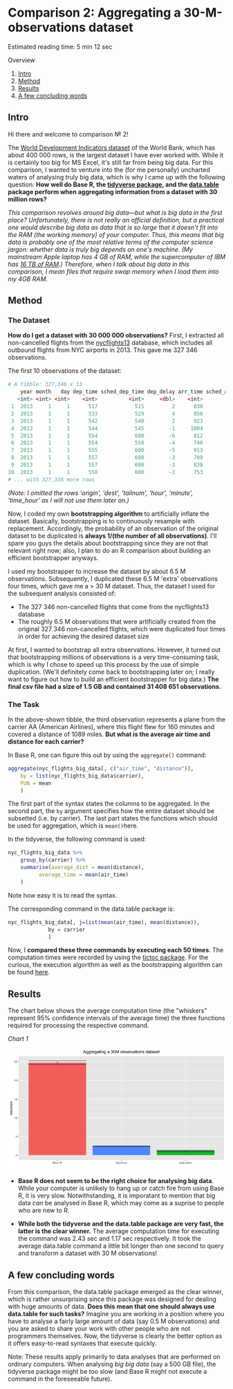 # Comparison 2: Aggregating a 30-M-observations dataset

Estimated reading time: 5 min 12 sec

Overview
1. [Intro](#introduction)
2. [Method](#method)
3. [Results](#results)
4. [A few concluding words](#conclusion)

## Intro <a name="introduction"></a>

Hi there and welcome to comparison № 2! 

The [World Development Indicators dataset](https://data.worldbank.org/data-catalog/world-development-indicators) of the World Bank, which has about 400 000 rows, is the largest dataset I have ever worked with. While it is certainly too big for MS Excel, it's still far from being big data. For this comparison, I wanted to venture into the (for me personally) uncharted waters of analysing truly big data, which is why I came up with the following question: **How well do Base R, the [tidyverse package](https://www.tidyverse.org/), and the [data.table](https://github.com/Rdatatable/data.table/wiki) package perform when aggregating information from a dataset with 30 million rows?**  

*This comparison revolves around big data—but what is big data in the first place? Unfortunately, there is not really an official definition, but a practical one would describe big data as data that is so large that it doesn't fit into the RAM (the working memory) of your computer. Thus, this means that big data is probably one of the most relative terms of the computer science jargon: whether data is truly big depends on one's machine. (My mainstream Apple laptop has 4 GB of RAM, while the supercomputer of IBM has [16 TB of RAM](https://www.csee.umbc.edu/2011/02/is-watson-the-smartest-machine-on-earth/).) Therefore, when I talk about big data in this comparison, I mean files that require swap memory when I load them into my 4GB RAM.*

## Method <a name="method"></a>

### The Dataset

**How do I get a dataset with 30 000 000 observations?** First, I extracted all non-cancelled flights from the [nycflights13](https://github.com/hadley/nycflights13) database, which includes all outbound flights from NYC airports in 2013. This gave me 327 346 observations.

The first 10 observations of the dataset:

```R
# A tibble: 327,346 x 13
	year month   day dep_time sched_dep_time dep_delay arr_time sched_arr_time arr_delay carrier flight air_time distance
   <int> <int> <int>    <int>          <int>     <dbl>    <int>          <int>     <dbl>   <chr>  <int>    <dbl>    <dbl>
 1  2013     1     1      517            515         2      830            819        11      UA   1545      227     1400
 2  2013     1     1      533            529         4      850            830        20      UA   1714      227     1416
 3  2013     1     1      542            540         2      923            850        33      AA   1141      160     1089
 4  2013     1     1      544            545        -1     1004           1022       -18      B6    725      183     1576
 5  2013     1     1      554            600        -6      812            837       -25      DL    461      116      762
 6  2013     1     1      554            558        -4      740            728        12      UA   1696      150      719
 7  2013     1     1      555            600        -5      913            854        19      B6    507      158     1065
 8  2013     1     1      557            600        -3      709            723       -14      EV   5708       53      229
 9  2013     1     1      557            600        -3      838            846        -8      B6     79      140      944
10  2013     1     1      558            600        -2      753            745         8      AA    301      138      733
# ... with 327,336 more rows 
```
*(Note: I omitted the rows 'origin', 'dest', 'tailnum', 'hour', 'minute', 'time_hour' as I will not use them later on.)*

Now, I coded my own **bootstrapping algorithm** to artificially inflate the dataset. Basically, bootstrapping is to continuously resample with replacement. Accordingly, the probability of an observation of the original dataset to be duplicated is **always 1/(the number of all observations)**. I'll spare you guys the details about bootstrapping since they are not that relevant right now; also, I plan to do an R comparison about building an efficient bootstrapper anyways.

I used my bootstrapper to increase the dataset by about 6.5 M observations. Subsequently, I duplicated these 6.5 M 'extra' observations four times, which gave me a > 30 M dataset. Thus, the dataset I used for the subsequent analysis consisted of:

* The 327 346 non-cancelled flights that come from the nycflights13 database
* The roughly 6.5 M observations that were artificially created from the original 327 346 non-cancelled flights, which were duplicated four times in order for achieving the desired dataset size

At first, I wanted to bootstrap all extra observations. However, it turned out that bootstrapping millions of observations is a very time-consuming task, which is why I chose to speed up this process by the use of simple duplication. (We'll definitely come back to bootstrapping later on; I really want to figure out how to build an efficient bootstrapper for big data.) **The final csv file had a size of 1.5 GB and contained 31 408 651 observations.**

### The Task

In the above-shown tibble, the third observation represents a plane from the carrier AA (American Airlines), where this flight flew for 160 minutes and covered a distance of 1089 miles. **But what is the average air time and distance for each carrier?**

In Base R, one can figure this out by using the `aggregate()` command:

```R
aggregate(nyc_flights_big_data[, c("air_time", "distance")], 
	by = list(nyc_flights_big_data$carrier), 
	FUN = mean
	)
```

The first part of the syntax states the columns to be aggregated. In the second part, the `by` argument specifies how the entire dataset should be subsetted (i.e. by carrier). The last part states the functions which should be used for aggregation, which is `mean()`here.

In the tidyverse, the following command is used:

```R
nyc_flights_big_data %>% 
	group_by(carrier) %>% 
	summarise(average_dist = mean(distance),
		  average_time = mean(air_time)
	)
```

Note how easy it is to read the syntax.

The corresponding command in the data.table package is:

```R
nyc_flights_big_data[, j=list(mean(air_time), mean(distance)), 
             by = carrier
             ]
```

Now, I **compared these three commands by executing each 50 times**. The computation times were recorded by using the [tictoc package](https://cran.r-project.org/web/packages/tictoc/index.html). For the curious, the execution algorithm as well as the bootstrapping algorithm can be found [here](Rscripts/Comparison2.R).

## Results <a name="results"></a>

The chart below shows the average computation time (the "whiskers" represent 95% confidence intervals of the average time) the three functions required for processing the respective command. 

_Chart 1_

![alt text](/images/Comparison2_Results1.jpeg "Computation Time for Creating a 3-Column Dataset")

* **Base R does not seem to be the right choice for analysing big data**. While your computer is unlikely to hang up or catch fire from using Base R, it is very slow. Notwithstanding, it is imporatant to mention that big data *can* be analysed in Base R, which may come as a suprise to people who are new to R.

* **While both the tidyverse and the data.table package are very fast, the latter is the clear winner.** The average computation time for executing the command was 2.43 sec and 1.17 sec respectively. It took the average data.table command a little bit longer than one second to query and transform a dataset with 30 M observations!

## A few concluding words <a name="conclusion"></a>

From this comparison, the data.table package emerged as the clear winner, which is rather unsurprising since this package was designed for dealing with huge amounts of data. **Does this mean that one should always use data.table for such tasks?** Imagine you are working in a position where you have to analyse a fairly large amount of data (say 0.5 M observations) and you are asked to share your work with other people who are not programmers themselves. Now, the tidyverse is clearly the better option as it offers easy-to-read syntaxes that execute quickly.

Note: These results apply primarily to data analyses that are performed on ordinary computers. When analysing *big big data* (say a 500 GB file), the tidyverse package might be too slow (and Base R might not execute a command in the foreseeable future).
